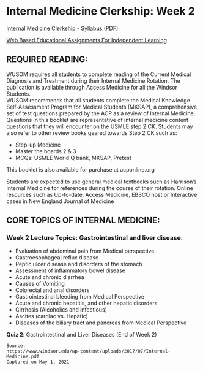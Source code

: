 # Internal Medicine Clerkship: Week 2

[Internal Medicine Clerkship - Syllabus (PDF)](/usmle/im/Internal-Medicine.pdf)

[Web Based Educational Assignments For Independent Learning](/usmle/im/web-based-assignments.md)

## REQUIRED READING:

WUSOM requires all students to complete reading of the Current Medical Diagnosis and Treatment during their Internal Medicine Rotation. The publication is available through Access Medicine for all the Windsor Students.   
WUSOM recommends that all students complete the Medical Knowledge Self-Assessment Program for Medical Students (MKSAP), a comprehensive set of test questions prepared by the ACP as a review of Internal Medicine. Questions in this booklet are representative of internal medicine content questions that they will encounter on the USMLE step 2 CK. Students may also refer to other review books geared
towards Step 2 CK such as:

* Step-up Medicine
* Master the boards 2 & 3
* MCQs: USMLE World Q bank, MKSAP, Pretest

This booklet is also available for purchase at acponline.org

Students are expected to use general medical textbooks such as Harrison’s Internal Medicine for references during the course of their rotation. Online resources such as Up-to-date, Access Medicine, EBSCO host or Interactive cases in New England Journal of Medicine

## CORE TOPICS OF INTERNAL MEDICINE:

### Week 2 Lecture Topics: Gastrointestinal and liver disease:

* Evaluation of abdominal pain from Medical perspective
* Gastroesophageal reflux disease
* Peptic ulcer disease and disorders of the stomach
* Assessment of inflammatory bowel disease
* Acute and chronic diarrhea
* Causes of Vomiting
* Colorectal and anal disorders
* Gastrointestinal bleeding from Medical Perspective
* Acute and chronic hepatitis, and other hepatic disorders
* Cirrhosis (Alcoholics and infectious)
* Ascites (cardiac vs. Hepatic)
* Diseases of the biliary tract and pancreas from Medical Perspective

**Quiz 2**: Gastrointestinal and Liver Diseases (End of Week 2)

```
Source:
https://www.windsor.edu/wp-content/uploads/2017/07/Internal-Medicine.pdf
Captured on May 1, 2021
```
